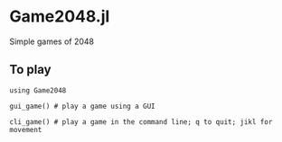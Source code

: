 # Game2048.jl

Simple games of 2048

## To play

```
using Game2048

gui_game() # play a game using a GUI

cli_game() # play a game in the command line; q to quit; jikl for movement
```
